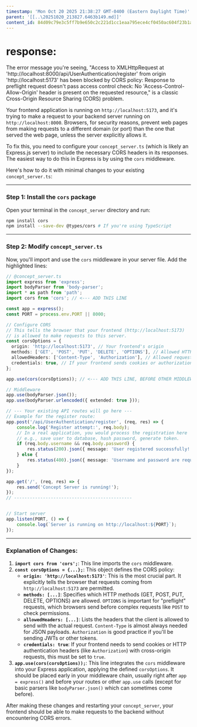 ```yaml
---
timestamp: 'Mon Oct 20 2025 21:38:27 GMT-0400 (Eastern Daylight Time)'
parent: '[[..\20251020_213827.6463b149.md]]'
content_id: 84d09c79e3c5ff7b9e650c2c221d1cc1eaa795ece4cf0450ac604f23b1a81836
---
```


# response:

The error message you're seeing, "Access to XMLHttpRequest at 'http://localhost:8000/api/UserAuthentication/register' from origin 'http://localhost:5173' has been blocked by CORS policy: Response to preflight request doesn't pass access control check: No 'Access-Control-Allow-Origin' header is present on the requested resource," is a classic Cross-Origin Resource Sharing (CORS) problem.

Your frontend application is running on `http://localhost:5173`, and it's trying to make a request to your backend server running on `http://localhost:8000`. Browsers, for security reasons, prevent web pages from making requests to a different domain (or port) than the one that served the web page, unless the server explicitly allows it.

To fix this, you need to configure your `concept_server.ts` (which is likely an Express.js server) to include the necessary CORS headers in its responses. The easiest way to do this in Express is by using the `cors` middleware.

Here's how to do it with minimal changes to your existing `concept_server.ts`:

***

### Step 1: Install the `cors` package

Open your terminal in the `concept_server` directory and run:

```bash
npm install cors
npm install --save-dev @types/cors # If you're using TypeScript
```

***

### Step 2: Modify `concept_server.ts`

Now, you'll import and use the `cors` middleware in your server file. Add the highlighted lines:

```typescript
// @concept_server.ts
import express from 'express';
import bodyParser from 'body-parser';
import * as path from 'path';
import cors from 'cors'; // <--- ADD THIS LINE

const app = express();
const PORT = process.env.PORT || 8000;

// Configure CORS
// This tells the browser that your frontend (http://localhost:5173)
// is allowed to make requests to this server.
const corsOptions = {
  origin: 'http://localhost:5173', // Your frontend's origin
  methods: ['GET', 'POST', 'PUT', 'DELETE', 'OPTIONS'], // Allowed HTTP methods
  allowedHeaders: ['Content-Type', 'Authorization'], // Allowed request headers
  credentials: true, // If your frontend sends cookies or authorization headers
};

app.use(cors(corsOptions)); // <--- ADD THIS LINE, BEFORE OTHER MIDDLEWARE/ROUTES

// Middleware
app.use(bodyParser.json());
app.use(bodyParser.urlencoded({ extended: true }));

// --- Your existing API routes will go here ---
// Example for the register route:
app.post('/api/UserAuthentication/register', (req, res) => {
    console.log('Register attempt:', req.body);
    // In a real application, you would process the registration here
    // e.g., save user to database, hash password, generate token.
    if (req.body.username && req.body.password) {
        res.status(200).json({ message: 'User registered successfully!', user: { username: req.body.username } });
    } else {
        res.status(400).json({ message: 'Username and password are required.' });
    }
});

app.get('/', (req, res) => {
    res.send('Concept Server is running!');
});
// ---------------------------------------------


// Start server
app.listen(PORT, () => {
    console.log(`Server is running on http://localhost:${PORT}`);
});
```

***

### Explanation of Changes:

1. **`import cors from 'cors';`**: This line imports the `cors` middleware.
2. **`const corsOptions = {...};`**: This object defines the CORS policy:
   * **`origin: 'http://localhost:5173'`**: This is the most crucial part. It explicitly tells the browser that requests coming from `http://localhost:5173` are permitted.
   * **`methods: [...]`**: Specifies which HTTP methods (GET, POST, PUT, DELETE, OPTIONS) are allowed. `OPTIONS` is important for "preflight" requests, which browsers send before complex requests like `POST` to check permissions.
   * **`allowedHeaders: [...]`**: Lists the headers that the client is allowed to send with the actual request. `Content-Type` is almost always needed for JSON payloads. `Authorization` is good practice if you'll be sending JWTs or other tokens.
   * **`credentials: true`**: If your frontend needs to send cookies or HTTP authentication headers (like `Authorization`) with cross-origin requests, this must be set to `true`.
3. **`app.use(cors(corsOptions));`**: This line integrates the `cors` middleware into your Express application, applying the defined `corsOptions`. It should be placed early in your middleware chain, usually right after `app = express()` and before your routes or other `app.use` calls (except for basic parsers like `bodyParser.json()` which can sometimes come before).

After making these changes and restarting your `concept_server`, your frontend should be able to make requests to the backend without encountering CORS errors.
